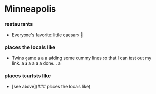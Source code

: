 # Minneapolis

### restaurants
- Everyone's favorite: little caesars :pizza:

### places the locals like
- Twins game
a
a
a
adding some dummy lines so that I can test out my link.
a
a
a
a
a
a
done...
a
### places tourists like
- [see above](### places the locals like)
